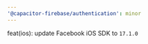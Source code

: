 ```yaml
---
'@capacitor-firebase/authentication': minor
---
```


feat(ios): update Facebook iOS SDK to `17.1.0`
